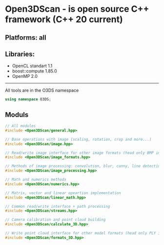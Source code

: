 <h1>Open3DScan - is open source C++ framework (C++ 20 current)</h1>
<h2>Platforms: all</h2>
<h2>Libraries:</h2>
<ul>
  <li>OpenCL standart 1.1</li>
  <li>boost::compute 1.85.0</li>
  <li>OpenMP 2.0</li>
</ul>
<hr>
All tools are in the O3DS namespace<br>

```cpp
using namespace O3DS;
```

<h2>Moduls</h2>

```cpp
// All modules
#include <Open3DScan/general.hpp>
```

```cpp
// Base operations with image (scaling, rotation, crop and more...)
#include <Open3DScan/image.hpp>
```

```cpp
// Read/write image interface for other image formats (head only BMP implimentation)
#include <Open3DScan/image_formats.hpp>
```

```cpp
// Methods of image processing: convolution, blur, canny, line detection, marker detection
#include <Open3DScan/image_processing.hpp>
```

```cpp
// Math and numerics methods
#include <Open3DScan/numerics.hpp>
```

```cpp
// Matrix, vector and linear opeartion implementation
#include <Open3DScan/linear_math.hpp>
```

```cpp
// Common read/write interface + path processing
#include <Open3DScan/streams.hpp>
```

```cpp
// Camera calibration and point cloud building
#include <Open3DScan/calculate_3D.hpp>
```

```cpp
// Write point cloud interface for other model formats (head only PLY implimentation)
#include <Open3DScan/formats_3D.hpp>
```
